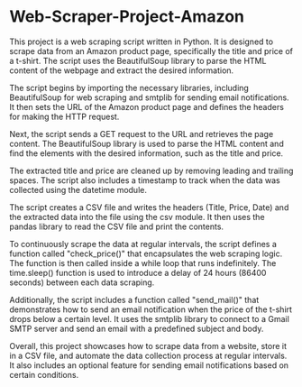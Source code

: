 # Web-Scraper-Project-Amazon

This project is a web scraping script written in Python. It is designed to scrape data from an Amazon product page, specifically the title and price of a t-shirt. The script uses the BeautifulSoup library to parse the HTML content of the webpage and extract the desired information.

The script begins by importing the necessary libraries, including BeautifulSoup for web scraping and smtplib for sending email notifications. It then sets the URL of the Amazon product page and defines the headers for making the HTTP request.

Next, the script sends a GET request to the URL and retrieves the page content. The BeautifulSoup library is used to parse the HTML content and find the elements with the desired information, such as the title and price.

The extracted title and price are cleaned up by removing leading and trailing spaces. The script also includes a timestamp to track when the data was collected using the datetime module.

The script creates a CSV file and writes the headers (Title, Price, Date) and the extracted data into the file using the csv module. It then uses the pandas library to read the CSV file and print the contents.

To continuously scrape the data at regular intervals, the script defines a function called "check_price()" that encapsulates the web scraping logic. The function is then called inside a while loop that runs indefinitely. The time.sleep() function is used to introduce a delay of 24 hours (86400 seconds) between each data scraping.

Additionally, the script includes a function called "send_mail()" that demonstrates how to send an email notification when the price of the t-shirt drops below a certain level. It uses the smtplib library to connect to a Gmail SMTP server and send an email with a predefined subject and body.

Overall, this project showcases how to scrape data from a website, store it in a CSV file, and automate the data collection process at regular intervals. It also includes an optional feature for sending email notifications based on certain conditions.
